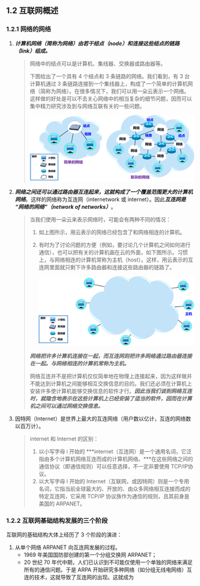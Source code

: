 ## 1.2 互联网概述

### 1.2.1 网络的网络

1. ***计算机网络（简称为网络）由若干结点（node）和连接这些结点的链路（link）组成。***

   > 网络中的结点可以是计算机、集线器、交换器或路由器等。
   >
   > 下图给出了一个具有 4 个结点和 3 条链路的网络。我们看到，有 3 台计算机通过 3 条链路连接到一个集线器上，构成了一个简单的计算机网络（简称为网络）。在很多情况下，我们可以用一朵云表示一个网络。这样做的好处是可以不去关心网络中的相当复杂的细节问题，因而可以集中精力研究涉及到与网络互联有关的一些问题。
   >
   > <img src="../../imgs/1.Introduction/1.2Introduction/Networks.png" style="zoom:50%;" />

2. ***网络之间还可以通过路由器互连起来，这就构成了一个覆盖范围更大的计算机网络***。这样的网络称为互连网（internetwork 或 internet）。因此***互连网是 “网络的网络”（network of networks）***。

   > 当我们使用一朵云来表示网络时，可能会有两种不同的情况：
   >
   > 1. 如上图所示，用云表示的网络已经包含了和网络相连的计算机。
   >
   > 2. 有时为了讨论问题的方便（例如，要讨论几个计算机之间如何进行通信），也可以把有关的计算机画在云的外面，如下图所示。习惯上，与网络相连的计算机常称为主机（host）。这样，用云表示的互连网里面就只剩下许多路由器和连接这些路由器的链路了。
   >
   >    <img src="../../imgs/1.Introduction/1.2Introduction/Networks2.png" style="zoom:50%;" />
   >
   > ***网络把许多计算机连接在一起，而互连网则把许多网络通过路由器连接在一起。与网络相连的计算机常称为主机。***
   >
   > 网络互连并不是把计算机仅仅简单地在物理上连接起来，因为这样做并不能达到计算机之间能够相互交换信息的目的。我们还必须在计算机上安装许多使计算机能够交换信息的软件才行。***因此当我们谈到网络互连时，就隐含地表示在这些计算机上已经安装了适当的软件，因而在计算机之间可以通过网络交换信息。***

3. 因特网（Internet）是世界上最大的互连网络（用户数以亿计，互连的网络数以百万计）。

   > internet 和 Internet 的区别：
   >
   > 1. 以小写字母 i 开始的 ***internet（互连网）是一个通用名词，它泛指由多个计算机网络互连而成的计算机网络。***在这些网络之间的通信协议（即通信规则）可以任意选择，不一定非要使用 TCP/IP协议。
   > 2. 以大写字母 I 开始的 Internet（互联网，或因特网）则是一个专用名词，它指当前全球最大的、开放的、由众多网络相互连接而成的特定互连网，它采用 TCP/IP 协议族作为通信的规则，且其前身是美国的 ARPANET。

### 1.2.2 互联网基础结构发展的三个阶段

互联网的基础结构大体上经历了 3 个阶段的演进：

1. 从单个网络 ARPANET 向互连网发展的过程。
   - 1969 年美国国防部创建的第一个分组交换网 ARPANET；
   - 20 世纪 70 年代中期，人们已认识到不可能仅使用一个单独的网络来满足所有的通信问题。于是 ARPA 开始研究多种网络（如分组无线电网络）互连的技术，这就导致了互连网的出现。这就成为